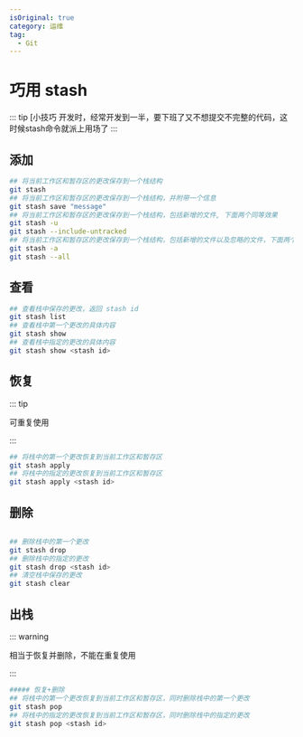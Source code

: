 ```yaml
---
isOriginal: true
category: 运维
tag: 
  - Git
---
```

# 巧用 stash

::: tip [小技巧
开发时，经常开发到一半，要下班了又不想提交不完整的代码，这时候stash命令就派上用场了
:::

## 添加

```sh
## 将当前工作区和暂存区的更改保存到一个栈结构
git stash
## 将当前工作区和暂存区的更改保存到一个栈结构，并附带一个信息
git stash save "message"
## 将当前工作区和暂存区的更改保存到一个栈结构，包括新增的文件, 下面两个同等效果
git stash -u
git stash --include-untracked
## 将当前工作区和暂存区的更改保存到一个栈结构，包括新增的文件以及忽略的文件，下面两个同等效果
git stash -a
git stash --all
```

## 查看

```sh
## 查看栈中保存的更改，返回 stash id
git stash list
## 查看栈中第一个更改的具体内容
git stash show
## 查看栈中指定的更改的具体内容
git stash show <stash id>
```

## 恢复

::: tip

可重复使用

:::

```sh
## 将栈中的第一个更改恢复到当前工作区和暂存区
git stash apply
## 将栈中的指定的更改恢复到当前工作区和暂存区
git stash apply <stash id>
```

## 删除

```sh

## 删除栈中的第一个更改
git stash drop
## 删除栈中的指定的更改
git stash drop <stash id>
## 清空栈中保存的更改
git stash clear


```

## 出栈

::: warning

相当于恢复并删除，不能在重复使用

:::

```sh
##### 恢复+删除
## 将栈中的第一个更改恢复到当前工作区和暂存区，同时删除栈中的第一个更改
git stash pop
## 将栈中的指定的更改恢复到当前工作区和暂存区，同时删除栈中的指定的更改
git stash pop <stash id>
```

